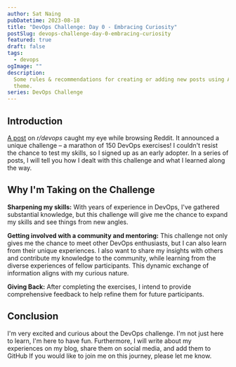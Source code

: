 ```yaml
---
author: Sat Naing
pubDatetime: 2023-08-18
title: "DevOps Challenge: Day 0 - Embracing Curiosity"
postSlug: devops-challenge-day-0-embracing-curiosity
featured: true
draft: false
tags:
  - devops
ogImage: ""
description:
  Some rules & recommendations for creating or adding new posts using AstroPaper
  theme.
series: DevOps Challenge
---
```


## Introduction

[A post](https://www.reddit.com/r/devops/comments/15q1jt6/free_devops_150_days_practical_exercises_for/) on _r/devops_ caught my eye while browsing Reddit.
It announced a unique challenge – a marathon of 150 DevOps exercises! I couldn't resist the chance to test my skills, so I signed up as an early adopter.
In a series of posts, I will tell you how I dealt with this challenge and what I learned along the way.

## Why I'm Taking on the Challenge

**Sharpening my skills:** With years of experience in DevOps, I've gathered substantial knowledge,
but this challenge will give me the chance to expand my skills and see things from new angles.

**Getting involved with a community and mentoring:** This challenge not only gives me the chance to meet other DevOps enthusiasts,
but I can also learn from their unique experiences. I also want to share my insights with others and contribute my knowledge to the community,
while learning from the diverse experiences of fellow participants. This dynamic exchange of information aligns with my curious nature.

**Giving Back:** After completing the exercises, I intend to provide comprehensive feedback to help refine them for future participants.

## Conclusion

I'm very excited and curious about
the DevOps challenge. I'm not just here to learn, I'm here to have fun. Furthermore, I will write about my experiences on my blog,
share them on social media, and add them to GitHub If you would like to join me on this journey, please let me know.
